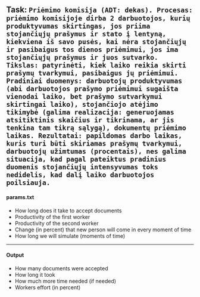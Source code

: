 



Task:
`Priėmimo komisija (ADT: dekas). Procesas: priėmimo komisijoje dirba 2
darbuotojos, kurių produktyvumas skirtingas, jos priima stojančiųjų prašymus ir stato į lentyną,
kiekviena iš savo pusės, kai nėra stojančiųjų ir pasibaigus tos dienos priėmimui, jos ima stojančiųjų
prašymus ir juos sutvarko. Tikslas: patyrinėti, kiek laiko reikia skirti prašymų tvarkymui, pasibaigus jų
priėmimui. Pradiniai duomenys: darbuotojų produktyvumas (abi darbuotojos prašymo priėmimui
sugaišta vienodai laiko, bet prašymo sutvarkymui skirtingai laiko), stojančiojo atėjimo tikimybė
(galima realizacija: generuojamas atsitiktinis skaičius ir tikrinama, ar jis tenkina tam tikrą sąlygą),
dokumentų priėmimo laikas. Rezultatai: papildomas darbo laikas, kuris turi būti skiriamas prašymų
tvarkymui, darbuotojų užimtumas (procentais), nes galima situacija, kad pagal pateiktus pradinius
duomenis stojančiųjų intensyvumas toks nedidelis, kad dalį laiko darbuotojos poilsiauja.`
---
#### params.txt
- How long does it take to accept documents
- Productivity of the first worker
- Productivity of the second worker
- Change (in percent) that new person will come in every moment of time
- How long we will simulate (moments of time)
---

#### Output
- How many documents were accepted
- How long it took
- How much more time needed (if needed)
- Workers effort (in percent)
